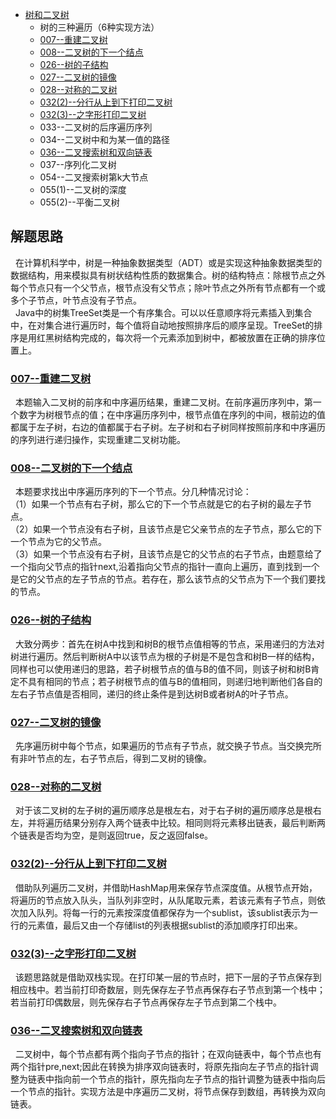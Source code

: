 * [树和二叉树](/src/Tree_Question)
    * 树的三种遍历（6种实现方法）
    * [007--重建二叉树](Solution007.java)
    * [008--二叉树的下一个结点](Solution008.java)
    * [026--树的子结构](Solution026.java)
    * [027--二叉树的镜像](Solution027.java)
    * [028--对称的二叉树](Solution028.java)
    * [032(2)--分行从上到下打印二叉树](Solution032_2.java)
    * [032(3)--之字形打印二叉树](Solution032_3.java)
    * 033--二叉树的后序遍历序列
    * 034--二叉树中和为某一值的路径
    * [036--二叉搜索树和双向链表](Solution036.java)
    * 037--序列化二叉树
    * 054--二叉搜索树第k大节点
    * 055(1)--二叉树的深度
    * 055(2)--平衡二叉树



解题思路
------
&nbsp;&nbsp;在计算机科学中，树是一种抽象数据类型（ADT）或是实现这种抽象数据类型的数据结构，用来模拟具有树状结构性质的数据集合。树的结构特点：除根节点之外每个节点只有一个父节点，根节点没有父节点；除叶节点之外所有节点都有一个或多个子节点，叶节点没有子节点。<br>
&nbsp;&nbsp;Java中的树集TreeSet类是一个有序集合。可以以任意顺序将元素插入到集合中，在对集合进行遍历时，每个值将自动地按照排序后的顺序呈现。TreeSet的排序是用红黑树结构完成的，每次将一个元素添加到树中，都被放置在正确的排序位置上。<br>

### [007--重建二叉树](Solution007.java)
&nbsp;&nbsp;本题输入二叉树的前序和中序遍历结果，重建二叉树。在前序遍历序列中，第一个数字为树根节点的值；在中序遍历序列中，根节点值在序列的中间，根前边的值都属于左子树，右边的值都属于右子树。左子树和右子树同样按照前序和中序遍历的序列进行递归操作，实现重建二叉树功能。<br>

### [008--二叉树的下一个结点](Solution008.java)
&nbsp;&nbsp;本题要求找出中序遍历序列的下一个节点。分几种情况讨论：<br/>
（1）如果一个节点有右子树，那么它的下一个节点就是它的右子树的最左子节点。<br/>
（2）如果一个节点没有右子树，且该节点是它父亲节点的左子节点，那么它的下一个节点为它的父节点。<br/>
（3）如果一个节点没有右子树，且该节点是它的父节点的右子节点，由题意给了一个指向父节点的指针next,沿着指向父节点的指针一直向上遍历，直到找到一个是它的父节点的左子节点的节点。若存在，那么该节点的父节点为下一个我们要找的节点。<br/>

### [026--树的子结构](Solution026.java)
&nbsp;&nbsp;大致分两步：首先在树A中找到和树B的根节点值相等的节点，采用递归的方法对树进行遍历。然后判断树A中以该节点为根的子树是不是包含和树B一样的结构，同样也可以使用递归的思路，若子树根节点的值与B的值不同，则该子树和树B肯定不具有相同的节点；若子树根节点的值与B的值相同，则递归地判断他们各自的左右子节点值是否相同，递归的终止条件是到达树B或者树A的叶子节点。<br>

### [027--二叉树的镜像](Solution027.java)
&nbsp;&nbsp;先序遍历树中每个节点，如果遍历的节点有子节点，就交换子节点。当交换完所有非叶节点的左，右子节点后，得到二叉树的镜像。<br>

### [028--对称的二叉树](Solution028.java)
&nbsp;&nbsp;对于该二叉树的左子树的遍历顺序总是根左右，对于右子树的遍历顺序总是根右左，并将遍历结果分别存入两个链表中比较。相同则将元素移出链表，最后判断两个链表是否均为空，是则返回true，反之返回false。<br>

### [032(2)--分行从上到下打印二叉树](Solution032_2.java)
&nbsp;&nbsp;借助队列遍历二叉树，并借助HashMap用来保存节点深度值。从根节点开始，将遍历的节点放入队头，当队列非空时，从队尾取元素，若该元素有子节点，则依次加入队列。将每一行的元素按深度值都保存为一个sublist，该sublist表示为一行的元素值，最后又由一个存储list的列表根据sublist的添加顺序打印出来。<br>

### [032(3)--之字形打印二叉树](Solution032_3.java)
&nbsp;&nbsp;该题思路就是借助双栈实现。在打印某一层的节点时，把下一层的子节点保存到相应栈中。若当前打印奇数层，则先保存左子节点再保存右子节点到第一个栈中；若当前打印偶数层，则先保存右子节点再保存左子节点到第二个栈中。<br>  

### [036--二叉搜索树和双向链表](Solution036.java)
&nbsp;&nbsp;二叉树中，每个节点都有两个指向子节点的指针；在双向链表中，每个节点也有两个指针pre,next;因此在转换为排序双向链表时，将原先指向左子节点的指针调整为链表中指向前一个节点的指针，原先指向左子节点的指针调整为链表中指向后一个节点的指针。实现方法是中序遍历二叉树，将节点保存到数组，再转换为双向链表。<br>
